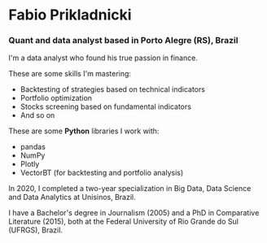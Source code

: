 # Fabio Prikladnicki

### Quant and data analyst based in Porto Alegre (RS), Brazil

I'm a data analyst who found his true passion in finance.

These are some skills I'm mastering:
- Backtesting of strategies based on technical indicators
- Portfolio optimization
- Stocks screening based on fundamental indicators
-  And so on

These are some **Python** libraries I work with:
- pandas
- NumPy
- Plotly
- VectorBT (for backtesting and portfolio analysis)

In 2020, I completed a two-year specialization in Big Data, Data Science and Data Analytics at Unisinos, Brazil.

I have a Bachelor's degree in Journalism (2005) and a PhD in Comparative Literature (2015), both at the Federal University of Rio Grande do Sul (UFRGS), Brazil.

